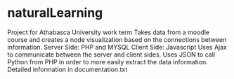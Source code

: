 # naturalLearning
Project for Athabasca University work term
Takes data from a moodle course and creates a node visualization based on the connections between information. 
Server Side: PHP and MYSQL
Client Side: Javascript 
Uses Ajax to communicate between the server and client sides. 
Uses JSON to call Python from PHP in order to more easily extract the data information.
Detailed information in documentation.txt
